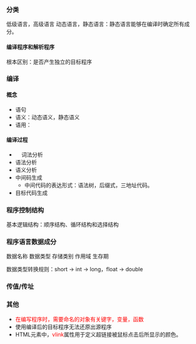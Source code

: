 ### 分类

低级语言，高级语言
动态语言，静态语言：静态语言能够在编译时确定所有成分。

#### 编译程序和解析程序

根本区别：是否产生独立的目标程序

### 编译

#### 概念

- 语句
- 语义：动态语义，静态语义
- 语用：

#### 编译过程

-     词法分析
- 语法分析
- 语义分析
- 中间码生成
  - 中间代码的表达形式：语法树，后缀式，三地址代码。
- 目标代码生成

### 程序控制结构

基本逻辑结构：顺序结构、循环结构和选择结构

### 程序语言数据成分

数据名称
数据类型
存储类别
作用域
生存期

数据类型转换规则：short → int → long，float → double

### 传值/传址

### 其他

- <font color='red'>在编写程序时，需要命名的对象有关键字，变量，函数</font>
- 使用编译后的目标程序无法还原出源程序
- HTML<body>元素中，<font color='red'>vlink</font>属性用于定义超链接被鼠标点击后所显示的颜色。

